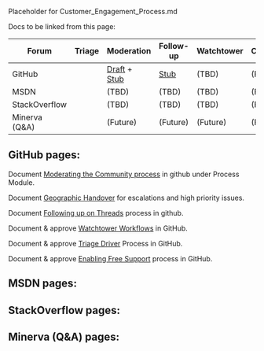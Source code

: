 Placeholder for Customer_Engagement_Process.md

Docs to be linked from this page:

| Forum | Triage | Moderation | Follow-up | Watchtower | Centinel | Handover | Triage Driver |
|--|--|--|--|--|--|--|--|
| GitHub | | [Draft](/cxpplaybook/playbook/Community_101/Processes/moderate_github_draft.md) + [Stub](../Community_101/Processes/moderating_community.md) | [Stub](../Community_101/Processes/thread_follow-up.md) | (TBD) | (Future) | [Stub](../Community_101/Processes/moderating_community.md) |
| MSDN | | (TBD) | (TBD) | (TBD) | (Future) | (TBD) |
| StackOverflow | | (TBD) | (TBD) | (TBD) | (Future) | (TBD) |
| Minerva (Q&A) | | (Future) | (Future) | (Future) | (Future) | (Future) |



## GitHub pages:

Document [Moderating the Community process](../Community_101/Processes/moderating_community.md) in github under Process Module.


Document [Geographic Handover](../Community_101/Processes/geographic_handover.md) for escalations and high priority issues.


Document [Following up on Threads](../Community_101/Processes/thread_follow-up.md) process in github.


Document & approve [Watchtower Workflows](../Community_101/Processes/watchtower_workflow.md) in GitHub.


Document & approve [Triage Driver](../Community_101/Processes/triage_driver.md) Process in GitHub.


Document & approve [Enabling Free Support](../Community_101/Processes/enabling_free_support.md) process in GitHub.

## MSDN pages:


## StackOverflow pages:

## Minerva (Q&A) pages:
